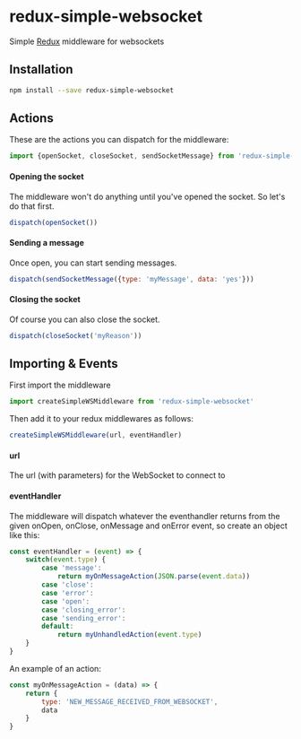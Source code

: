 # redux-simple-websocket

Simple [Redux](http://rackt.github.io/redux) middleware for websockets

## Installation

```bash
npm install --save redux-simple-websocket
```


## Actions

These are the actions you can dispatch for the middleware:

```javascript
import {openSocket, closeSocket, sendSocketMessage} from 'redux-simple-websocket'
```

#### Opening the socket

The middleware won't do anything until you've opened the socket. So let's do that first.

```javascript
dispatch(openSocket())
```

#### Sending a message

Once open, you can start sending messages.

```javascript
dispatch(sendSocketMessage({type: 'myMessage', data: 'yes'}))
```

#### Closing the socket

Of course you can also close the socket.

```javascript
dispatch(closeSocket('myReason'))
```


## Importing & Events

First import the middleware

```javascript
import createSimpleWSMiddleware from 'redux-simple-websocket'
```

Then add it to your redux middlewares as follows: 

```javascript
createSimpleWSMiddleware(url, eventHandler)
```
#### url
The url (with parameters) for the WebSocket to connect to

#### eventHandler
The middleware will dispatch whatever the eventhandler returns from the given onOpen, onClose, onMessage and onError event, so create an object like this: 

```javascript
const eventHandler = (event) => {
	switch(event.type) {
		case 'message':
			return myOnMessageAction(JSON.parse(event.data))
		case 'close':
		case 'error':
		case 'open':
		case 'closing_error':
		case 'sending_error':
		default:
			return myUnhandledAction(event.type)
	}
}
```

An example of an action: 

```javascript
const myOnMessageAction = (data) => {
	return {
		type: 'NEW_MESSAGE_RECEIVED_FROM_WEBSOCKET',
		data
	}
}
```




